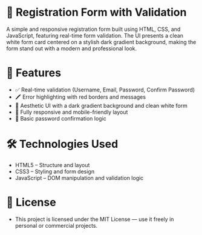 # 📝 Registration Form with Validation

A simple and responsive registration form built using HTML, CSS, and JavaScript, featuring real-time form validation. 
The UI presents a clean white form card centered on a stylish dark gradient background, making the form stand out with a modern and professional look.

# 🎯 Features

* ✅ Real-time validation (Username, Email, Password, Confirm Password)
* 🖍️ Error highlighting with red borders and messages
* 🎨 Aesthetic UI with a dark gradient background and clean white form
* 📱 Fully responsive and mobile-friendly layout
* 🔐 Basic password confirmation logic

# 🛠️ Technologies Used

* HTML5 – Structure and layout
* CSS3 – Styling and form design
* JavaScript – DOM manipulation and validation logic

# 📄 License

* This project is licensed under the MIT License — use it freely in personal or commercial projects.
